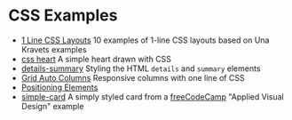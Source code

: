 # CSS Examples

- [1 Line CSS Layouts](https://janegca.github.io/examples/css/1-line-layouts/1-line-layouts.html)
  10 examples of 1-line CSS layouts based on Una Kravets examples
- [css heart](https://janegca.github.io/examples/css/heart/heart.html) A simple
  heart drawn with CSS
- [details-summary](https://janegca.github.io/examples/css/details-summary/details-summary.html)
  Styling the HTML `details` and `summary` elements
- [Grid Auto Columns](https://janegca.github.io/examples/css/grid-auto-cols/grid-auto-cols.html)
  Responsive columns with one line of CSS
- [Positioning Elements](https://janegca.github.io/exmples/css/README.md)
- [simple-card](https://janegca.github.io/examples/css/simple-card/simple-card.html)
  A simply styled card from a [freeCodeCamp](https://freecodecamp.org) "Applied
  Visual Design" example
